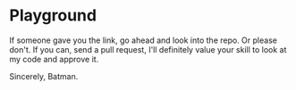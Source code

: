 # Playground
If someone gave you the link, go ahead and look into the repo. Or please don't.
If you can, send a pull request, I'll definitely value your skill to look at my code and approve it.

Sincerely,
Batman.
